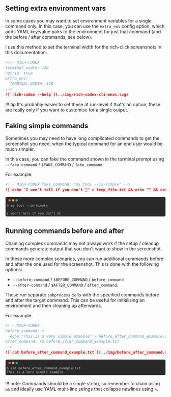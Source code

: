 ## Setting extra environment vars

In some cases you may want to set environment variables for a single command only.
In this case, you can use the `extra_env` config option, which adds YAML key:value pairs to the environment for just that command (and the before / after commands, see below).

I use this method to set the terminal width for the rich-click screenshots in this documentation:

<!-- prettier-ignore-start -->
```markdown
<!-- RICH-CODEX
terminal_width: 120
notrim: true
extra_env:
  TERMINAL_WIDTH: 120
-->
![`rich-codex --help`](../img/rich-codex-cli-envs.svg)
```

!!! tip
    It's probably easier to set these at run-level if that's an option, these are really only if you want to customise for a single output.
<!-- prettier-ignore-end -->

## Faking simple commands

Sometimes you may need to have long complicated commands to get the screenshot you need, when the typical command for an end user would be much simpler.

In this case, you can fake the command shown in the terminal prompt using `--fake-command` / `$FAKE_COMMAND` / `fake_command`.

For example:

<!-- prettier-ignore-start -->

```markdown
<!-- RICH-CODEX fake_command: "my_tool --is-simple" -->
![`echo "I won't tell if you don't 🤫" > temp_file.txt && echo "" && cat temp_file.txt && rm temp_file.txt`](../img/fake_command.svg)
```
![](../img/fake_command.svg)

<!-- prettier-ignore-end -->

## Running commands before and after

Chaining complex commands may not always work if the setup / cleanup commands generate output that you don't want to show in the screenshot.

In these more complex scenarios, you can run additional commands before and after the one used for the screenshot. This is done with the following options:

- `--before-command` / `$BEFORE_COMMAND` / `before_command`
- `--after-command` / `$AFTER_COMMAND` / `after_command`.

These run separate `subprocess` calls with the specified commands before and after the target command.
This can be useful for initialising an environment and then cleaning up afterwards.

For example:

<!-- prettier-ignore-start -->

```markdown
<!-- RICH-CODEX
before_command: >
  echo "This is a very simple example" > before_after_command_example.txt
after_command: rm before_after_command_example.txt
-->
![`cat before_after_command_example.txt`](../img/before_after_command.svg)
```
![](../img/before_after_command.svg)

!!! note:
    Commands should be a single string, so remember to chain using `&&` and ideally use YAML multi-line strings that collapse newlines using `>`.

<!-- prettier-ignore-end -->
